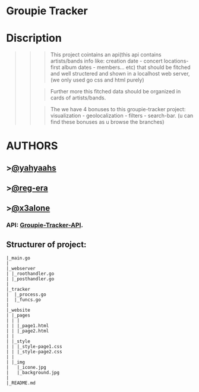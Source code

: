 # Groupie Tracker
# Discription
>>>This project cointains an api(this api contains artists/bands info like: creation date - concert locations- first album dates - members... etc) that should be fitched and well structered and shown in a localhost web server, (we only used go css and html purely)
>>
>>
>>>Further more this fitched data should be organized in cards of artists/bands.
>>
>>
>>>The we have 4 bonuses to this groupie-tracker project: visualization - geolocalization - filters - search-bar. (u can find these bonuses as u browse the branches)
# AUTHORS
## >[@yahyaahs](https://github.com/yahyaahs)

## >[@reg-era](https://github.com/reg-era)

## >[@x3alone](https://github.com/x3alone)
### API: [Groupie-Tracker-API](https://groupietrackers.herokuapp.com/api).

## Structurer of project:
```
|_main.go
|
|_webserver
| |_roothandler.go
| |_posthandler.go
|  
|_tracker
|  |_process.go
|  |_funcs.go
|
|_website
| |_pages
| | |
| | |_page1.html
| | |_page2.html
| | 
| |_style
| | |_style-page1.css
| | |_style-page2.css
| |
| |_img
|   |_icone.jpg
|   |_background.jpg
|
|_README.md
```